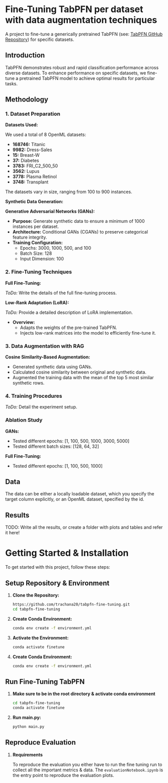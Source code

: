 # Fine-Tuning TabPFN per dataset with data augmentation techniques

A project to fine-tune a generically pretrained TabPFN (see: [TabPFN GitHub Repository](https://github.com/automl/TabPFN)) for specific datasets.

## Introduction

TabPFN demonstrates robust and rapid classification performance across diverse datasets. To enhance performance on specific datasets, we fine-tune a pretrained TabPFN model to achieve optimal results for particular tasks.

## Methodology

### 1. Dataset Preparation

**Datasets Used:**

We used a total of 8 OpenML datasets:

- **168746:** Titanic
- **9982:** Dress-Sales
- **15:** Breast-W
- **37:** Diabetes
- **3783:** FRI_C2_500_50
- **3562:** Lupus
- **3778:** Plasma Retinol
- **3748:** Transplant

The datasets vary in size, ranging from 100 to 900 instances.

**Synthetic Data Generation:**

**Generative Adversarial Networks (GANs):**

- **Purpose:** Generate synthetic data to ensure a minimum of 1000 instances per dataset.
- **Architecture:** Conditional GANs (CGANs) to preserve categorical feature integrity.
- **Training Configuration:**
  - Epochs: 3000, 1000, 500, and 100
  - Batch Size: 128
  - Input Dimension: 100

### 2. Fine-Tuning Techniques

**Full Fine-Tuning:**

*ToDo:* Write the details of the full fine-tuning process.

**Low-Rank Adaptation (LoRA):**

*ToDo:* Provide a detailed description of LoRA implementation.

- **Overview:**
  - Adapts the weights of the pre-trained TabPFN.
  - Injects low-rank matrices into the model to efficiently fine-tune it.

### 3. Data Augmentation with RAG

**Cosine Similarity-Based Augmentation:**

- Generated synthetic data using GANs.
- Calculated cosine similarity between original and synthetic data.
- Augmented the training data with the mean of the top 5 most similar synthetic rows.

### 4. Training Procedures

*ToDo:* Detail the experiment setup.

### Ablation Study

**GANs:**

- Tested different epochs: [1, 100, 500, 1000, 3000, 5000]
- Tested different batch sizes: [128, 64, 32]

**Full Fine-Tuning:**

- Tested different epochs: [1, 100, 500, 1000]


## Data
The data can be either a locally loadable dataset, which you specify the target column explicitly, or an OpenML dataset, specified by the id. 
## Results 
TODO: Write all the results, or create a folder with plots and tables and refer it here!

# Getting Started & Installation  
To get started with this project, follow these steps:

## Setup Repository & Environment
1. **Clone the Repository:**
   ```bash
   https://github.com/trachana20/tabpfn-fine-tuning.git
   cd tabpfn-fine-tuning
2. **Create Conda Environment:**
    ```bash
   conda env create -f environment.yml
3. **Activate the Environment:**
    ```bash
   conda activate finetune
4. **Create Conda Environment:**
    ```bash
   conda env create -f environment.yml
## Run Fine-Tuning TabPFN

1. **Make sure to be in the root directory & activate conda environment**
    ```bash
   cd tabpfn-fine-tuning
   conda activate finetune 
2. **Run main.py:**
    ```bash
   python main.py
## Reproduce Evaluation 

1. **Requirements**

    To reproduce the evaluation you either have to run the fine tuning run to collect all the important metrics & data. The ``evaluationNotebook.ipynb`` is the entry point to reproduce the evaluation plots. 

 
